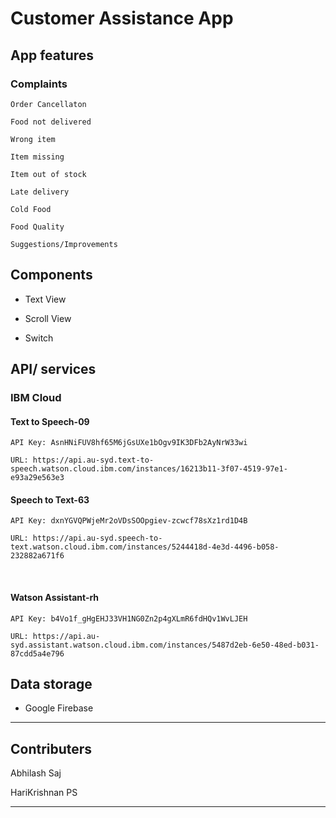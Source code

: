 # Customer Assistance App

## App features

### Complaints

    Order Cancellaton
    
    Food not delivered
    
    Wrong item
    
    Item missing
    
    Item out of stock
    
    Late delivery
    
    Cold Food
    
    Food Quality
    
    Suggestions/Improvements


## Components 

* Text View

* Scroll View

* Switch


## API/ services

### IBM Cloud 

#### Text to Speech-09

    API Key: AsnHNiFUV8hf65M6jGsUXe1bOgv9IK3DFb2AyNrW33wi
    
    URL: https://api.au-syd.text-to-speech.watson.cloud.ibm.com/instances/16213b11-3f07-4519-97e1-e93a29e563e3

#### Speech to Text-63

    API Key: dxnYGVQPWjeMr2oVDsSOOpgiev-zcwcf78sXz1rd1D4B
    
    URL: https://api.au-syd.speech-to-text.watson.cloud.ibm.com/instances/5244418d-4e3d-4496-b058-232882a671f6


​    
#### Watson Assistant-rh

    API Key: b4Vo1f_gHgEHJ33VH1NG0Zn2p4gXLmR6fdHQv1WvLJEH
    
    URL: https://api.au-syd.assistant.watson.cloud.ibm.com/instances/5487d2eb-6e50-48ed-b031-87cdd5a4e796

## Data storage

* Google Firebase

------

## Contributers
Abhilash Saj

HariKrishnan PS

------
